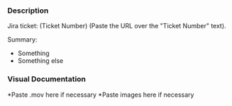 ### Description

Jira ticket: (Ticket Number) (Paste the URL over the "Ticket Number" text).

Summary:

- Something
- Something else

### Visual Documentation

*Paste .mov here if necessary
*Paste images here if necessary
